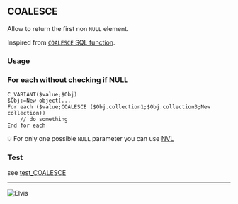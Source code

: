 ﻿<!-- COALESCE(possibly_null_value[, possibly_null_value, ...]) -->
## COALESCE

Allow to return the first non `NULL` element.

Inspired from [`COALESCE` SQL function](https://en.wikipedia.org/wiki/Null_coalescing_operator#SQL).

### Usage

### For each without checking if NULL

```4d
C_VARIANT($value;$Obj)
$Obj:=New object(...
For each ($value;COALESCE ($Obj.collection1;$Obj.collection3;New collection))
	// do something
End for each

```

💡 For only one possible `NULL` parameter you can use [NVL](NVL.md)

### Test

see [test_COALESCE](../../Project/Sources/Methods/test_COALESCE.4dm)

---

![Elvis](https://res.cloudinary.com/practicaldev/image/fetch/s--fUx8DazI--/c_limit%2Cf_auto%2Cfl_progressive%2Cq_auto%2Cw_880/https://thepracticaldev.s3.amazonaws.com/i/6j3wmn15zj3vp3qyfctv.jpg)
